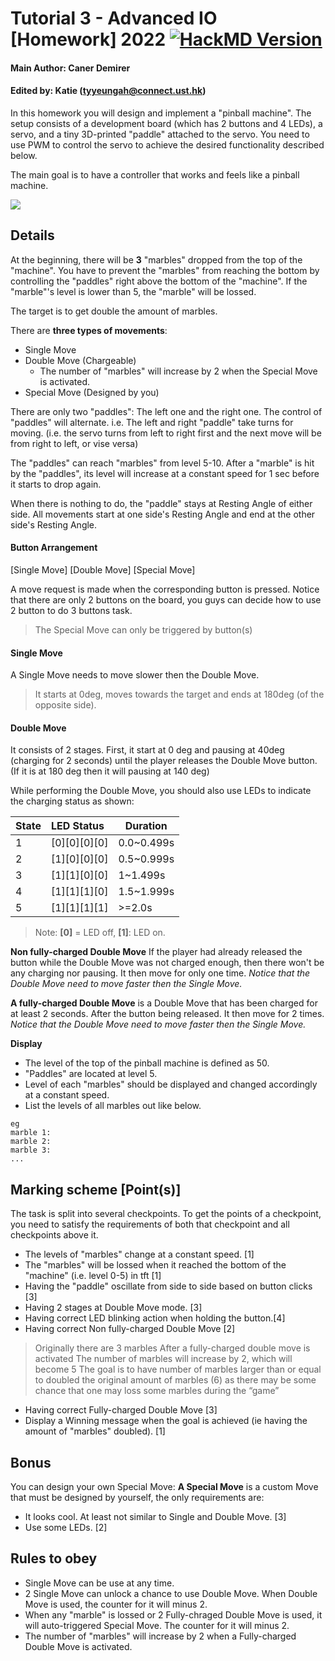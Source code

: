 # Tutorial 3 - Advanced IO [Homework] 2022  [![HackMD Version](https://img.shields.io/badge/Made%20with-Markdown-1f425f.svg)](https://hackmd.io/@ytyk668/HynxsVJZo)

#### Main Author: Caner Demirer

#### Edited by: Katie (tyyeungah@connect.ust.hk)

In this homework you will design and implement a "pinball machine". The setup consists of a development board (which has 2 buttons and 4 LEDs), a servo, and a tiny 3D-printed "paddle" attached to the servo. You need to use PWM to control the servo to achieve the desired functionality described below. 

The main goal is to have a controller that works and feels like a pinball machine.

![](https://is5-ssl.mzstatic.com/image/thumb/PurpleSource126/v4/f0/6c/33/f06c3301-e1d8-5d59-f9cb-fc20ef899a84/3a673c74-5075-4411-b982-23dde810c0bb_Williams_Pinball_Indiana_Jones_Pinball_12.9.png/576x768bb.png)

## Details
At the beginning, there will be **3** "marbles" dropped from the top of the "machine". You have to prevent the "marbles" from reaching the bottom by controlling the "paddles" right above the bottom of the "machine". If the "marble"'s level is lower than 5, the "marble" will be lossed.

The target is to get double the amount of marbles. 

There are **three types of movements**: 
 - Single Move
 - Double Move (Chargeable)
      - The number of "marbles" will increase by 2 when the Special Move is activated.
 - Special Move (Designed by you)
 

There are only two "paddles": The left one and the right one. The control of "paddles" will alternate. i.e. The left and right "paddle" take turns for moving. (i.e. the servo turns from left to right first and the next move will be from right to left, or vise versa)

The "paddles" can reach "marbles" from level 5-10. After a "marble" is hit by the "paddles", its level will increase at a constant speed for 1 sec before it starts to drop again.

When there is nothing to do, the "paddle" stays at Resting Angle of either side. All movements start at one side's Resting Angle and end at the other side's Resting Angle.


#### Button Arrangement
[Single Move] [Double Move] [Special Move]

A move request is made when the corresponding button is pressed. Notice that there are only 2 buttons on the board, you guys can decide how to use 2 button to do 3 buttons task.
> The Special Move can only be triggered by button(s)

#### Single Move
A Single Move needs to move slower then the Double Move.

> It starts at 0deg, moves towards the target and ends at 180deg (of the opposite side).

#### Double Move
It consists of 2 stages. First, it start at 0 deg and pausing at 40deg (charging for 2 seconds) until the player releases the Double Move button. (If it is at 180 deg then it will pausing at 140 deg)

While performing the Double Move, you should also use LEDs to indicate the charging status as shown:

| State | LED Status | Duration |
| ----- |:---------- | -------- |
| 1     | [0][0][0][0]  | 0.0~0.499s     |
| 2     | [1][0][0][0]  | 0.5~0.999s     |
| 3     | [1][1][0][0]  | 1~1.499s     |
| 4     | [1][1][1][0]  | 1.5~1.999s     |
| 5     | [1][1][1][1]  | >=2.0s     |

> Note: **[0]** = LED off, **[1]**: LED on.

**Non fully-charged Double Move**
If the player had already released the button while the Double Move was not charged enough, then there won't be any charging nor pausing. It then move for only one time. 
*Notice that the Double Move need to move faster then the Single Move.*

**A fully-charged Double Move** is a Double Move that has been charged for at least 2 seconds. After the button being released. It then move for 2 times. 
*Notice that the Double Move need to move faster then the Single Move.*

**Display**
* The level of the top of the pinball machine is defined as 50.
* "Paddles" are located at level 5.
* Level of each "marbles" should be displayed and changed accordingly at a constant speed.
* List the levels of all marbles out like below. 
```
eg
marble 1:
marble 2:
marble 3:
...
```

## Marking scheme [Point(s)]
The task is split into several checkpoints. To get the points of a checkpoint, you need to satisfy the requirements of both that checkpoint and all checkpoints above it. 

*  The levels of "marbles" change at a constant speed. [1]
*  The "marbles" will be lossed when it reached the bottom of the "machine" (i.e. level 0-5) in tft [1]
*  Having the "paddle" oscillate from side to side based on button clicks [3]
*  Having 2 stages at Double Move mode. [3]
*  Having correct LED blinking action when holding the button.[4] 
*  Having correct Non fully-charged Double Move [2]
>Originally there are 3 marbles
After a fully-charged double move is activated
The number of marbles will increase by 2,
which will become 5
The goal is to have number of marbles larger than or equal to doubled the original amount of marbles (6)
as there may be some chance that one may loss some marbles during the “game”
*  Having correct Fully-charged Double Move [3]
*  Display a Winning message when the goal is achieved (ie having the amount of "marbles" doubled). [1]

## Bonus
You can design your own Special Move:
**A Special Move** is a custom Move that must be designed by yourself, the only requirements are:
- It looks cool. At least not similar to Single and Double Move. [3]
- Use some LEDs. [2]

## Rules to obey
- Single Move can be use at any time.
- 2 Single Move can unlock a chance to use Double Move. When Double Move is used, the counter for it will minus 2.
- When any "marble" is lossed or 2 Fully-chraged Double Move is used, it will auto-triggered Special Move. The counter for it will minus 2.
- The number of "marbles" will increase by 2 when a Fully-charged Double Move is activated.
